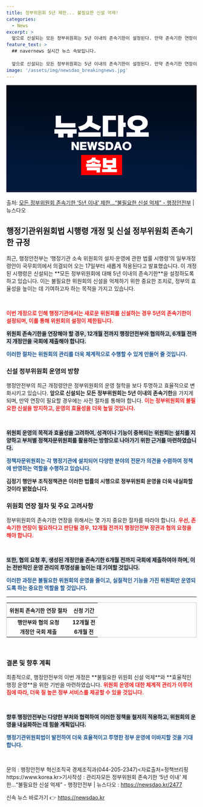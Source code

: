 ```yaml
---
title: 정부위원회 5년 제한... 불필요한 신설 억제!
categories:
  - News
excerpt: >
  앞으로 신설되는 모든 정부위원회는 5년 이내의 존속기한이 설정된다. 만약 존속기한 연장이 필요한 경우에는 1…
feature_text: >
  ## navernews 실시간 뉴스 속보입니다.

  앞으로 신설되는 모든 정부위원회는 5년 이내의 존속기한이 설정된다. 만약 존속기한 연장이 필요한 경우에는 1…
image: '/assets/img/newsdao_breakingnews.jpg'
---
```


![뉴스다오 속보](/assets/img/newsdao_breakingnews.jpg)

<p>출처: <a href="https://newsdao.kr/2477" rel="dofollow">모든 정부위원회 존속기한 ‘5년 이내’ 제한…“불필요한 신설 억제” - 행정안전부</a> | 뉴스다오</p>

<h2 data-ke-size="size26">행정기관위원회법 시행령 개정 및 신설 정부위원회 존속기한 규정</h2>

<p data-ke-size="size16">최근, 행정안전부는 ‘행정기관 소속 위원회의 설치·운영에 관한 법률 시행령’의 일부개정령안이 국무회의에서 의결되어 오는 17일부터 새롭게 적용된다고 발표했습니다. 이 개정된 시행령은 신설되는 **모든 정부위원회에 대해 5년 이내의 존속기한**을 설정하도록 하고 있습니다. 이는 불필요한 위원회의 신설을 억제하기 위한 중요한 조치로, 정부의 효율성을 높이는 데 기여하고자 하는 목적을 가지고 있습니다. </p>

<p data-ke-size="size16">&nbsp;</p>

<b><span style="color: #ee2323;">이번 개정으로 인해 행정기관에서는 새로운 위원회를 신설하는 경우 5년의 존속기한이 설정되며, 이를 통해 위원회의 설정이 제한됩니다.</span></b>

<b><span style="background-color: #21538527;">위원회 존속기한을 연장해야 할 경우, 12개월 전까지 행정안전부와 협의하고, 6개월 전까지 개정안을 국회에 제출해야 합니다.</span></b>

<b><span style="color: #1a5490;">이러한 절차는 위원회의 관리를 더욱 체계적으로 수행할 수 있게 만들어 줄 것입니다.</span></b>

<h3 data-ke-size="size20">신설 정부위원회 운영의 방향</h3>

<p data-ke-size="size16">행정안전부의 최근 개정령안은 정부위원회의 운영 철학을 보다 투명하고 효율적으로 변화시키고 있습니다. <b>앞으로 신설되는 모든 정부위원회는 5년 이내의 존속기한</b>을 가지게 되며, 만약 연장이 필요할 경우에는 사전 절차를 통해야 합니다. <b><span style="color: #ee2323;">이는 정부위원회의 불필요한 신설을 방지하고, 운영의 효율성을 더욱 높일 것입니다.</span></b></p>

<p data-ke-size="size16">&nbsp;</p>

<b><span style="background-color: #21538527;">위원회 운영의 목적과 효율성을 고려하여, 성격이나 기능이 중복되는 위원회는 설치를 지양하고 부처별 정책자문위원회를 활용하는 방향으로 나아가기 위한 근거를 마련하였습니다.</span></b>

<b><span style="color: #1a5490;">정책자문위원회는 각 행정기관에 설치되어 다양한 분야의 전문가 의견을 수렴하여 정책에 반영하는 역할을 수행하고 있습니다.</span></b>

<b>김정기 행안부 조직정책관은 이러한 법률의 시행으로 정부위원회 운영을 더욱 내실화할 것이라 밝혔습니다.</b>

<h3 data-ke-size="size20">위원회 연장 절차 및 주요 고려사항</h3>

<p data-ke-size="size16">정부위원회의 존속기한 연장을 위해서는 몇 가지 중요한 절차를 따라야 합니다. <b><span style="color: #ee2323;">우선, 존속기한 연장이 필요하다고 판단될 경우, 12개월 전까지 행정안전부 장관과 협의 요청을 해야 합니다.</span></b></p>

<p data-ke-size="size16">&nbsp;</p>

<b><span style="background-color: #21538527;">또한, 협의 요청 후, 생성된 개정안을 존속기한 6개월 전까지 국회에 제출하여야 하며, 이는 전반적인 운영 관리의 투명성을 높이는 데 기여할 것입니다.</span></b>

<b><span style="color: #1a5490;">이러한 과정은 불필요한 위원회의 운영을 줄이고, 실질적인 기능을 가진 위원회만 운영되도록 하는 중요한 역할을 할 것입니다.</span></b>

<hr>

<table style="width: 100%; border-collapse: collapse; border: 1px solid #ccc;">
    <thead>
        <tr>
            <th style="text-align: center; height: 30px;"><b>위원회 존속기한 연장 절차</b></th>
            <th style="text-align: center; height: 30px;"><b>신청 기간</b></th>
        </tr>
    </thead>
    <tbody>
        <tr>
            <td style="text-align: center; height: 17px;"><b>행안부와 협의 요청</b></td>
            <td style="text-align: center; height: 17px;"><b>12개월 전</b></td>
        </tr>
        <tr>
            <td style="text-align: center; height: 17px;"><b>개정안 국회 제출</b></td>
            <td style="text-align: center; height: 17px;"><b>6개월 전</b></td>
        </tr>
    </tbody>
</table>

<p data-ke-size="size16">&nbsp;</p>

<h3 data-ke-size="size20">결론 및 향후 계획</h3>

<p data-ke-size="size16">최종적으로, 행정안전부의 이번 개정은 **불필요한 위원회 신설 억제**와 **효율적인 행정 운영**을 위한 기반을 마련하였습니다. <b><span style="color: #ee2323;">위원회 운영에 대한 체계적 관리가 이루어짐에 따라, 더욱 질 높은 정부 서비스를 제공할 수 있을 것입니다.</span></b></p>

<p data-ke-size="size16">&nbsp;</p>

<b><span style="background-color: #21538527;">향후 행정안전부는 다양한 부처와 협력하여 이러한 정책을 철저히 적용하고, 위원회의 운영을 내실화하는 데 힘쓸 계획입니다.</span></b>

<b><span style="color: #1a5490;">행정기관위원회법이 발전하여 더욱 효율적이고 투명한 정부 운영에 이바지할 것을 기대합니다.</span></b>

<p data-ke-size="size16">&nbsp;</p>

<p data-ke-size="size16">문의 : 행정안전부 혁신조직국 경제조직과(044-205-2347)<자료출처=정책브리핑 https://www.korea.kr>기사작성 : 관리자모든 정부위원회 존속기한 ‘5년 이내’ 제한…“불필요한 신설 억제” - 행정안전부 | 뉴스다오  : <a href="https://newsdao.kr/2477">https://newsdao.kr/2477</a></p> 

신속 뉴스 바로가기 👉 <a href="https://newsdao.kr" rel="dofollow">https://newsdao.kr</a>


